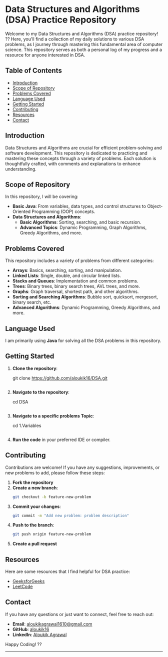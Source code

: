 
# Data Structures and Algorithms (DSA) Practice Repository

Welcome to my Data Structures and Algorithms (DSA) practice repository! ?? Here, you'll find a collection of my daily solutions to various DSA problems, as I journey through mastering this fundamental area of computer science. This repository serves as both a personal log of my progress and a resource for anyone interested in DSA.

## Table of Contents

- [Introduction](#introduction)
- [Scope of Repository](#scope-of-repository)
- [Problems Covered](#problems-covered)
- [Language Used](#language-used)
- [Getting Started](#getting-started)
- [Contributing](#contributing)
- [Resources](#resources)
- [Contact](#contact)

## Introduction

Data Structures and Algorithms are crucial for efficient problem-solving and software development. This repository is dedicated to practicing and mastering these concepts through a variety of problems. Each solution is thoughtfully crafted, with comments and explanations to enhance understanding.

## Scope of Repository

In this repository, I will be covering:

- **Basic Java**: From variables, data types, and control structures to Object-Oriented Programming (OOP) concepts.
- **Data Structures and Algorithms**:
  - **Basic Algorithms**: Sorting, searching, and basic recursion.
  - **Advanced Topics**: Dynamic Programming, Graph Algorithms, Greedy Algorithms, and more.

## Problems Covered

This repository includes a variety of problems from different categories:

- **Arrays**: Basics, searching, sorting, and manipulation.
- **Linked Lists**: Single, double, and circular linked lists.
- **Stacks and Queues**: Implementation and common problems.
- **Trees**: Binary trees, binary search trees, AVL trees, and more.
- **Graphs**: Graph traversal, shortest path, and other algorithms.
- **Sorting and Searching Algorithms**: Bubble sort, quicksort, mergesort, binary search, etc.
- **Advanced Algorithms**: Dynamic Programming, Greedy Algorithms, and more.

## Language Used

I am primarily using **Java** for solving all the DSA problems in this repository.

## Getting Started

1. **Clone the repository**:
   
   git clone https://github.com/aloukik16/DSA.git
   ```
2. **Navigate to the repository**:
   
   cd DSA
   ```
3. **Navigate to a specific problems Topic**:
   
   cd 1.Variables
   ```
4. **Run the code** in your preferred IDE or compiler.

## Contributing

Contributions are welcome! If you have any suggestions, improvements, or new problems to add, please follow these steps:

1. **Fork the repository**
2. **Create a new branch**:
   ```sh
   git checkout -b feature-new-problem
   ```
3. **Commit your changes**:
   ```sh
   git commit -m "Add new problem: problem description"
   ```
4. **Push to the branch**:
   ```sh
   git push origin feature-new-problem
   ```
5. **Create a pull request**

## Resources

Here are some resources that I find helpful for DSA practice:

- [GeeksforGeeks](https://www.geeksforgeeks.org/)
- [LeetCode](https://leetcode.com/)
## Contact

If you have any questions or just want to connect, feel free to reach out:

- **Email**: aloukikagrawal1610@gmail.com
- **GitHub**: [aloukik16](https://github.com/aloukik16)
- **LinkedIn**: [Aloukik Agrawal]( https://www.linkedin.com/in/aloukik-agrawal-858a84295/)

Happy Coding! ??

---

